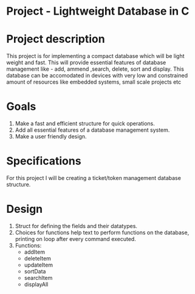 # Project -  Lightweight Database in C

# Project description
  <p>This project is for implementing a compact database which will be light weight and fast. This will provide essential features of database management like - add,  ammend ,search, delete, sort and display. This database can be accomodated in devices with very low and constrained amount of resources like embedded systems, small scale projects etc</p>
  
# Goals
  <p>
  <ol>
  <li>Make a fast and efficient structure for quick operations. </li>
  <li>Add all essential features of a database management system.  </li>
  <li>Make a user friendly design. </li></ol>
  </p>
  
# Specifications
  <p>For this project I will be creating a ticket/token management database structure. </p>
  
# Design
  <p>
  <ol>
  <li>Struct for defining the fields and their datatypes.</li>
  <li>Choices for functions help text to perform functions on the database, printing on loop after every command executed.</li>
    <li>Functions: <ul>
      <li>addItem</li>
      <li>deleteItem</li>
      <li>updateItem</li>
      <li>sortData</li>
      <li>searchItem</li>
      <li>displayAll</li>
      </ul>
    </li>
  </ol>
  </p>
  

